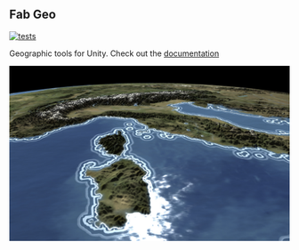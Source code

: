 ## Fab Geo

[![tests](https://github.com/fabSchneider/fab.geo/actions/workflows/run-tests.yml/badge.svg)](https://github.com/fabSchneider/fab.geo/actions/workflows/run-tests.yml)

Geographic tools for Unity. Check out the [documentation](https://fabschneider.github.io/fab.geo/)

![Intro Image](Documentation/images/world-0.1.0.jpg)
